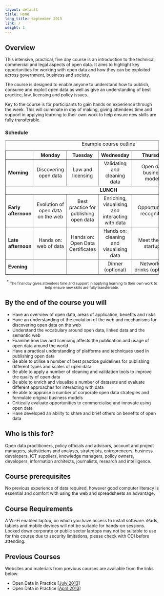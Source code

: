 ```yaml
---
layout: default
title: Home
long_title: September 2013
link: /
weight: 1
---
```


## Overview

This intensive, practical, five day course is an introduction to the technical, commercial and legal aspects of open data. It aims to  highlight key opportunities for working with open data and how they can be exploited across government, business and society.


The course is designed to enable anyone to understand how to publish, consume and exploit open data as well as give an understanding of best practice, law, licensing and policy issues.


Key to the course is for participants to gain hands on experience through the week. This will culminate in day of making, giving attendees time and support in applying learning to their own work to help ensure new skills are fully transferable.

### Schedule
<div align="center">
<table border="1" cellpadding="1" cellspacing="1" class="table" style="width:100%">
	<thead>
		<tr>
			<th scope="col" style="width:10%;">&nbsp;</th>
			<th scope="col" style="width:18%; text-align: center;">Monday</th>
			<th scope="col" style="width:18%; text-align: center;">Tuesday</th>
			<th scope="col" style="width:18%; text-align: center;">Wednesday</th>
			<th scope="col" style="width:18%; text-align: center;">Thursday</th>
			<th scope="col" style="width:18%; text-align: center;">Friday</th>
		</tr>
	</thead>
	<caption>Example course outline</caption>
	<tbody>
		<tr>
			<td><strong>Morning</strong></td>
			<td style="text-align: center;">Discovering open data</td>
			<td style="text-align: center;">Law and licensing</td>
			<td style="text-align: center;">Validating and cleaning data</td>
			<td style="text-align: center;">Open data business models</td>
			<td style="text-align: center;">Summing up: benefits realisation<sup>*</sup></td>
		</tr>
		<tr>
			<td colspan="6" style="text-align: center;"><strong>LUNCH</strong></td>
		</tr>
		<tr>
			<td><strong>Early afternoon</strong></td>
			<td style="text-align: center;">Evolution of open data on the web</td>
			<td style="text-align: center;">Best practice for publishing open data</td>
			<td style="text-align: center;">Enriching, visualising and interacting with data</td>
			<td style="text-align: center;">Opportunities recognition</td>
			<td style="text-align: center;">Making: putting open data into practice<sup>*</sup></td>
		</tr>
		<tr>
			<td><strong>Late afternoon</strong></td>
			<td style="text-align: center;">Hands on: web of data</td>
			<td style="text-align: center;">Hands on: Open Data Certificates</td>
			<td style="text-align: center;">Hands on: cleaning and visualising data</td>
			<td style="text-align: center;">Meet the ODI startups</td>
			<td style="text-align: center;">Attendee presentations and prizes</td>
		</tr>
		<tr>
			<td><strong>Evening</strong></td>
			<td>&nbsp;</td>
			<td>&nbsp;</td>
			<td style="text-align: center;">Dinner (optional)</td>
			<td style="text-align: center;">Networking drinks&nbsp;(optional)</td>
			<td>&nbsp;</td>
		</tr>
	</tbody>
</table>
<sup>*</sup> <small>The final day gives attendees time and support in applying learning to their own work to help ensure new skills are fully transferable.</small></div>

## By the end of the course you will 

* Have an overview of open data, areas of application, benefits and risks
* Have an understanding of the evolution of the web and mechanisms for discovering open data on the web
* Understand the vocabulary around open data, linked data and the semantic web
* Examine how law and licencing affects the publication and usage of open data around the world
* Have a practical understanding of platforms and techniques used in publishing open data 
* Be able to utilise a number of best practice guidelines for publishing different types and scales of open data
* Be able to apply a number of cleaning and validation tools to improve the quality of open data
* Be able to enrich and visualise a number of datasets and evaluate different approaches for interacting with data
* Be able to appraise a number of corporate open data strategies and formulate original business models
* Critically evaluate opportunities to commercialise and innovate using open data
* Have developed an ability to share and brief others on benefits of open data

## Who is this for? 

Open data practitioners, policy officials and advisors, account and project managers, statisticians and analysts, strategists, entrepreneurs, business developers, ICT suppliers, knowledge managers, policy owners, developers, information architects, journalists, research and intelligence.

## Course prerequisites 

No previous experience of data required, however good computer literacy is essential and comfort with using the web and spreadsheets an advantage.

## Course Requirements 

A Wi-Fi enabled laptop, on which you have access to install software. iPads, tablets and mobile devices will not be suitable for hands-on sessions. Locked down corporate or public sector laptops may not be suitable to use for this course due to security limitations, please check with ODI before attending.

## Previous Courses

Websites and materials from previous courses are available from the links below:

* Open Data in Practice \[[July 2013](http://odinprac.theodi.org/July_2013/)\]
* Open Data in Practice \[[April 2013](http://odinprac.theodi.org/April_2013/)\]
